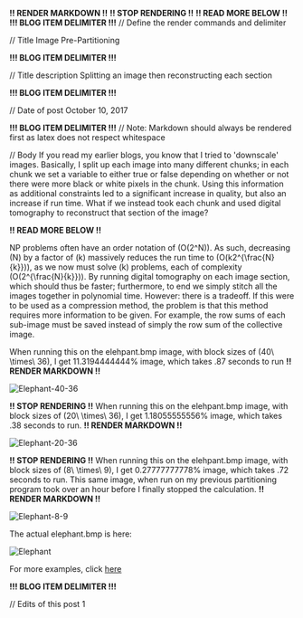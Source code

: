 **!! RENDER MARKDOWN !!**
**!! STOP RENDERING !!**
**!! READ MORE BELOW !!**
**!!! BLOG ITEM DELIMITER !!!**
// Define the render commands and delimiter

// Title
Image Pre-Partitioning

**!!! BLOG ITEM DELIMITER !!!**

// Title description
Splitting an image then reconstructing each section

**!!! BLOG ITEM DELIMITER !!!**

// Date of post 
October 10, 2017

**!!! BLOG ITEM DELIMITER !!!**
// Note: Markdown should always be rendered first as latex does not respect whitespace

// Body
If you read my earlier blogs, you know that I tried to 'downscale' images. Basically, I split up each image into many different chunks; in each chunk we set a variable to either true or false depending on whether or not there were more black or white pixels in the chunk. Using this information as additional constraints led to a significant increase in quality, but also an increase if run time. What if we instead took each chunk and used digital tomography to reconstruct that section of the image?

**!! READ MORE BELOW !!**

NP problems often have an order notation of <span class="math inline">\(O(2^N)\)</span>. As such, decreasing <span class="math inline">\(N\)</span> by a factor of <span class="math inline">\(k\)</span> massively reduces the run time to <span class="math inline">\(O(k2^{\frac{N}{k}})\)</span>, as we now must solve <span class="math inline">\(k\)</span> problems, each of complexity <span class="math inline">\(O(2^{\frac{N}{k}})\)</span>. By running digital tomography on each image section, which should thus be faster; furthermore, to end we simply stitch all the images together in polynomial time. However: there is a tradeoff. If this were to be used as a compression method, the problem is that this method requires more information to be given. For example, the row sums of each sub-image must be saved instead of simply the row sum of the collective image.

When running this on the elehpant.bmp image, with block sizes of <span class="math inline">\(40\ \times\ 36\)</span>, I get 11.3194444444% image, which takes .87 seconds to run
**!! RENDER MARKDOWN !!**

![Elephant-40-36](https://zwimer.github.io/zwimer.com//SAT-Blog/Blogs/figs/Image-Pre-Part/Elephant_40_36.bmp)

**!! STOP RENDERING !!**
When running this on the elehpant.bmp image, with block sizes of <span class="math inline">\(20\ \times\ 36\)</span>, I get 1.18055555556% image, which takes .38 seconds to run.
**!! RENDER MARKDOWN !!**

![Elephant-20-36](https://zwimer.github.io/zwimer.com//SAT-Blog/Blogs/figs/Image-Pre-Part/Elephant_20_36.bmp)

**!! STOP RENDERING !!**
When running this on the elehpant.bmp image, with block sizes of <span class="math inline">\(8\ \times\ 9\)</span>, I get 0.27777777778% image, which takes .72 seconds to run. This same image, when run on my previous partitioning program took over an hour before I finally stopped the calculation.
**!! RENDER MARKDOWN !!**

![Elephant-8-9](https://zwimer.github.io/zwimer.com//SAT-Blog/Blogs/figs/Image-Pre-Part/Elephant_8_9.bmp)

The actual elephant.bmp is here:

![Elephant](https://zwimer.github.io/zwimer.com//SAT-Blog/Blogs/figs/Image-Pre-Part/Elephant.bmp)

For more examples, click [here](https://zwimer.github.io/zwimer.com//SAT-Blog/Blogs/figs/Image-Pre-Part/Examples/) 

**!!! BLOG ITEM DELIMITER !!!**

// Edits of this post
1
